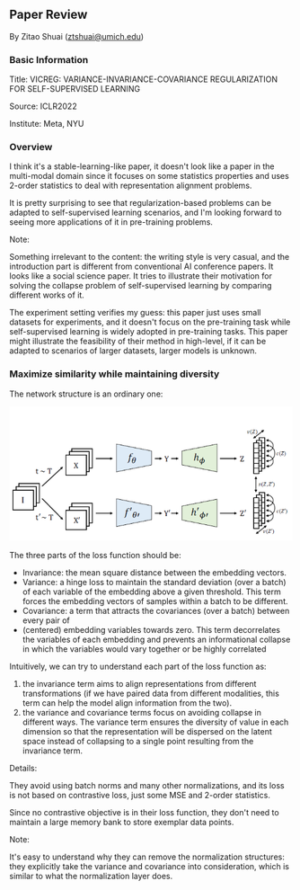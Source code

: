 ## Paper Review

By Zitao Shuai (ztshuai@umich.edu) 

### Basic Information

Title: VICREG: VARIANCE-INVARIANCE-COVARIANCE REGULARIZATION
FOR SELF-SUPERVISED LEARNING

Source: ICLR2022

Institute: Meta, NYU

### Overview

I think it's a stable-learning-like paper, it doesn't look like a paper in the multi-modal domain since it focuses on some statistics properties and uses 2-order statistics to deal with representation alignment problems.

It is pretty surprising to see that regularization-based problems can be adapted to self-supervised learning scenarios, and I'm looking forward to seeing more applications of it in pre-training problems. 

Note:

Something irrelevant to the content: the writing style is very casual, and the introduction part is different from conventional AI conference papers. It looks like a social science paper. It tries to illustrate their motivation for solving the collapse problem of self-supervised learning by comparing different works of it.

The experiment setting verifies my guess: this paper just uses small datasets for experiments, and it doesn't focus on the pre-training task while self-supervised learning is widely adopted in pre-training tasks. This paper might illustrate the feasibility of their method in high-level, if it can be adapted to scenarios of larger datasets, larger models is unknown.

### Maximize similarity while maintaining diversity

The network structure is an ordinary one:

![image-20231024211549974](asset/image-20231024211549974.png)

The three parts of the loss function should be:

- Invariance: the mean square distance between the embedding vectors.
- Variance: a hinge loss to maintain the standard deviation (over a batch) of each variable of the embedding above a given threshold. This term forces the embedding vectors of samples within a batch to be different.
- Covariance: a term that attracts the covariances (over a batch) between every pair of
- (centered) embedding variables towards zero. This term decorrelates the variables of each embedding and prevents an informational collapse in which the variables would vary together or be highly correlated

Intuitively, we can try to understand each part of the loss function as:

1. the invariance term aims to align representations from different transformations (if we have paired data from different modalities, this term can help the model align information from the two).
2. the variance and covariance terms focus on avoiding collapse in different ways. The variance term ensures the diversity of value in each dimension so that the representation will be dispersed on the latent space instead of collapsing to a single point resulting from the invariance term. 

Details:

They avoid using batch norms and many other normalizations, and its loss is not based on contrastive loss, just some MSE and 2-order statistics.

Since no contrastive objective is in their loss function, they don't need to maintain a large memory bank to store exemplar data points.

Note:

It's easy to understand why they can remove the normalization structures: they explicitly take the variance and covariance into consideration, which is similar to what the normalization layer does.

